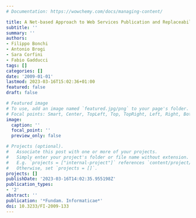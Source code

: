 ```yaml
---
# Documentation: https://wowchemy.com/docs/managing-content/

title: A Net-based Approach to Web Services Publication and Replaceability
subtitle: ''
summary: ''
authors:
- Filippo Bonchi
- Antonio Brogi
- Sara Corfini
- Fabio Gadducci
tags: []
categories: []
date: '2009-01-01'
lastmod: 2023-03-16T15:02:36+01:00
featured: false
draft: false

# Featured image
# To use, add an image named `featured.jpg/png` to your page's folder.
# Focal points: Smart, Center, TopLeft, Top, TopRight, Left, Right, BottomLeft, Bottom, BottomRight.
image:
  caption: ''
  focal_point: ''
  preview_only: false

# Projects (optional).
#   Associate this post with one or more of your projects.
#   Simply enter your project's folder or file name without extension.
#   E.g. `projects = ["internal-project"]` references `content/project/deep-learning/index.md`.
#   Otherwise, set `projects = []`.
projects: []
publishDate: '2023-03-16T14:02:35.955198Z'
publication_types:
- '2'
abstract: ''
publication: '*Fundam. Informaticae*'
doi: 10.3233/FI-2009-133
---
```


